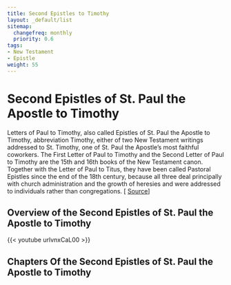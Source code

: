 ```yaml
---
title: Second Epistles to Timothy
layout: _default/list
sitemap:
  changefreq: monthly
  priority: 0.6
tags:
- New Testament
- Epistle
weight: 55
---
```

# Second Epistles of St. Paul the Apostle to Timothy

Letters of Paul to Timothy, also called Epistles of St. Paul the Apostle to Timothy, abbreviation Timothy, either of two New Testament writings addressed to St. Timothy, one of St. Paul the Apostle’s most faithful coworkers. The First Letter of Paul to Timothy and the Second Letter of Paul to Timothy are the 15th and 16th books of the New Testament canon. Together with the Letter of Paul to Titus, they have been called Pastoral Epistles since the end of the 18th century, because all three deal principally with church administration and the growth of heresies and were addressed to individuals rather than congregations. [ [Source](https://www.britannica.com/topic/Letters-of-Paul-to-Timothy)]

## Overview of the Second Epistles of St. Paul the Apostle to Timothy
{{< youtube urlvnxCaL00 >}}

## Chapters Of the Second Epistles of St. Paul the Apostle to Timothy
